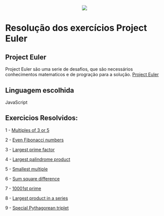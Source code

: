 <h1 align="center">
  <img src="https://raw.githubusercontent.com/verloka/Project-Euler/master/march/logo.jpg">
</h1>

# Resolução dos exercícios Project Euler

## Project Euler
Project Euler são uma serie de desafios, que são necessários conhecimentos matematicos e de progração para a solução. [Project Euler](https://projecteuler.net/archives)

## Linguagem escolhida
JavaScript

## Exercicios Resolvidos:
1 - [Multiples of 3 or 5](problem1.js)

2 - [Even Fibonacci numbers](problem2.js)

3 - [Largest prime factor](problem3.js)

4 - [Largest palindrome product](problem4.js)

5 - [Smallest multiple](problem5.js)

6 - [Sum square difference](problem6.js)

7 - [10001st prime](problem7.js)

8 - [Largest product in a series](problem8.js)

9 - [Special Pythagorean triplet](problem9.js)
